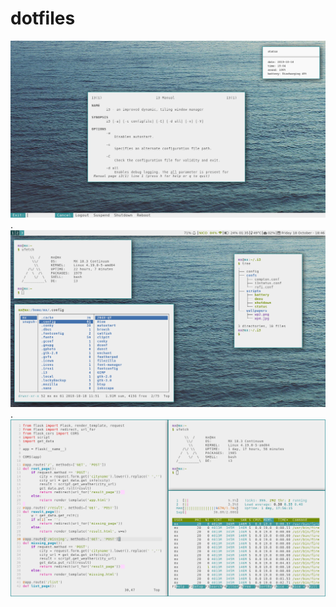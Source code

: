 # dotfiles
![desktop](https://github.com/rmrt1n/dots/blob/master/desktop.png)
.
![desktop](https://github.com/rmrt1n/dots/blob/master/bar.png)
.
![tiling](https://github.com/rmrt1n/dots/blob/master/tiling.png)

